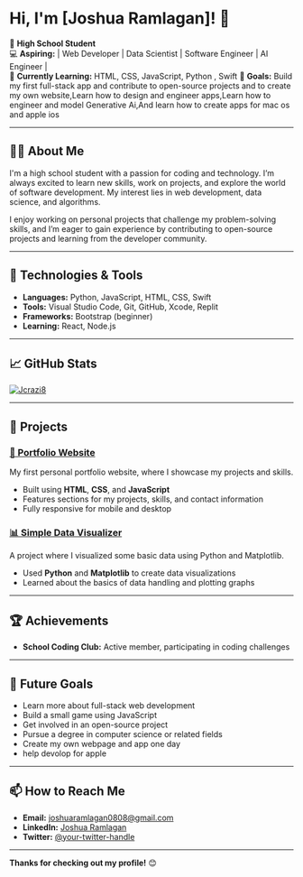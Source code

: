 # Hi, I'm [Joshua Ramlagan]! 👋

🎒 **High School Student**  
💻 **Aspiring:** | Web Developer | Data Scientist | Software Engineer | AI Engineer |  
🌱 **Currently Learning:** HTML, CSS, JavaScript, Python , Swift 
🎯 **Goals:** Build my first full-stack app and contribute to open-source projects and to create my own website,Learn how to design and engineer apps,Learn how to engineer and model Generative Ai,And learn how to create apps for mac os and apple ios 

---

## 🧑‍💻 About Me

I'm a high school student with a passion for coding and technology. I’m always excited to learn new skills, work on projects, and explore the world of software development. My interest lies in web development, data science, and algorithms.

I enjoy working on personal projects that challenge my problem-solving skills, and I’m eager to gain experience by contributing to open-source projects and learning from the developer community.

---

## 🔧 Technologies & Tools

- **Languages:** Python, JavaScript, HTML, CSS, Swift
- **Tools:** Visual Studio Code, Git, GitHub, Xcode, Replit
- **Frameworks:** Bootstrap (beginner)
- **Learning:** React, Node.js

---

## 📈 GitHub Stats

[![Jcrazi8](https://github-readme-stats.vercel.app/api?username=your-github-username&show_icons=true&theme=tokyonight)](https://github.com/your-github-username)

---

## 🚀 Projects

### [🎨 Portfolio Website](https://github.com/your-github-username/portfolio-website)
My first personal portfolio website, where I showcase my projects and skills.

- Built using **HTML**, **CSS**, and **JavaScript**
- Features sections for my projects, skills, and contact information
- Fully responsive for mobile and desktop

### [📊 Simple Data Visualizer](https://github.com/your-github-username/data-visualizer)
A project where I visualized some basic data using Python and Matplotlib.

- Used **Python** and **Matplotlib** to create data visualizations
- Learned about the basics of data handling and plotting graphs

---

## 🏆 Achievements

- **School Coding Club:** Active member, participating in coding challenges


---

## 🎯 Future Goals

- Learn more about full-stack web development
- Build a small game using JavaScript
- Get involved in an open-source project
- Pursue a degree in computer science or related fields
- Create my own webpage and app one day
- help devolop for apple 

---

## 📫 How to Reach Me

- **Email:** joshuaramlagan0808@gmail.com
- **LinkedIn:** [Joshua Ramlagan](https://www.linkedin.com/in/joshua-ramlagan-b9a365304/)
- **Twitter:** [@your-twitter-handle](https://twitter.com/your-twitter-handle)

---

**Thanks for checking out my profile!** 😊


